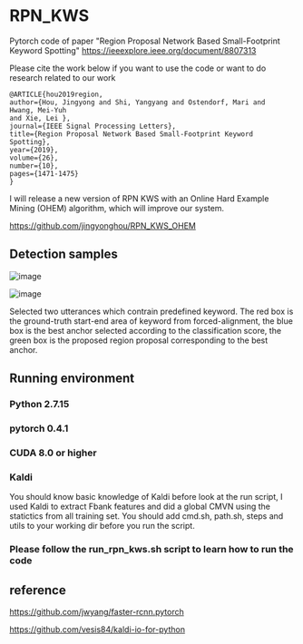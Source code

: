 # RPN_KWS
Pytorch code of paper "Region Proposal Network Based Small-Footprint Keyword Spotting"
https://ieeexplore.ieee.org/document/8807313

Please cite the work below if you want to use the code or want to do research related to our work
```
@ARTICLE{hou2019region, 
author={Hou, Jingyong and Shi, Yangyang and Ostendorf, Mari and  Hwang, Mei-Yuh
and Xie, Lei }, 
journal={IEEE Signal Processing Letters}, 
title={Region Proposal Network Based Small-Footprint Keyword Spotting}, 
year={2019}, 
volume={26}, 
number={10}, 
pages={1471-1475}
}
```

I will release a new version of RPN KWS with an Online Hard Example Mining (OHEM) algorithm, which will improve our system.

https://github.com/jingyonghou/RPN_KWS_OHEM

## Detection samples
![image](https://github.com/jingyonghou/RPN_KWS/raw/master/Picture1.png)

![image](https://github.com/jingyonghou/RPN_KWS/raw/master/Picture2.png)

Selected two utterances which contrain predefined keyword. The red box is the ground-truth start-end area of keyword from forced-alignment, the blue box is the best anchor selected according to the classification score, the green box is the proposed region proposal corresponding to the best anchor.


## Running environment
### Python 2.7.15
### pytorch 0.4.1
### CUDA 8.0 or higher
### Kaldi
You should know basic knowledge of Kaldi before look at the run script, I used Kaldi to extract Fbank features and did a global CMVN using the statictics from all training set. You should add cmd.sh, path.sh, steps and utils to your working dir before you run the script.

### Please follow the run_rpn_kws.sh script to learn how to run the code

## reference
https://github.com/jwyang/faster-rcnn.pytorch

https://github.com/vesis84/kaldi-io-for-python
